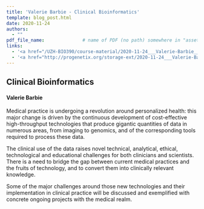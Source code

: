 ```yaml
---
title: 'Valerie Barbie - Clinical Bioinformatics'
template: blog_post.html
date: 2020-11-24
authors:
  - ""
pdf_file_name: 				# name of PDF (no path) somewhere in "assets"; auto-linked
links:
  - '<a href="/UZH-BIO390/course-material/2020-11-24___Valerie-Barbie__Clinical-Bioinformatics__UZH-BIO390-HS20-lecture-11.pdf" target="_blank">[2020 lecture slides]</a>'
  - '<a href="http://progenetix.org/storage-ext/2020-11-24___Valerie-Barbie__Clinical-Bioinformatics__UZH-BIO390-HS20-lecture-11-recording.mp4" target="_blank">[2020 lecture recording]</a> (146MB .mp4)'
---
```


## Clinical Bioinformatics
#### Valerie Barbie

Medical practice is undergoing a revolution around personalized health: this major change is driven by the continuous development of cost-effective high-throughput technologies that produce gigantic quantities of data in numerous areas, from imaging to genomics, and of the corresponding tools required to process these data.

<!--more-->

The clinical use of the data raises novel technical, analytical, ethical, technological and educational challenges for both clinicians and scientists. There is a need to bridge the gap between current medical practices and the fruits of technology, and to convert them into clinically relevant knowledge.

Some of the major challenges around those new technologies and their implementation in clinical practice will be discussed and exemplified with concrete ongoing projects with the medical realm.
